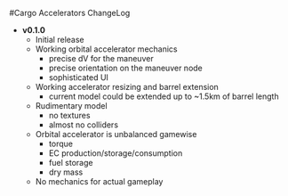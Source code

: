 #Cargo Accelerators ChangeLog


* **v0.1.0**
    * Initial release
    * Working orbital accelerator mechanics
        * precise dV for the maneuver
        * precise orientation on the maneuver node
        * sophisticated UI
    * Working accelerator resizing and barrel extension
        * current model could be extended up to ~1.5km of barrel length
    * Rudimentary model
        * no textures
        * almost no colliders
    * Orbital accelerator is unbalanced gamewise
        * torque
        * EC production/storage/consumption
        * fuel storage
        * dry mass
    * No mechanics for actual gameplay
